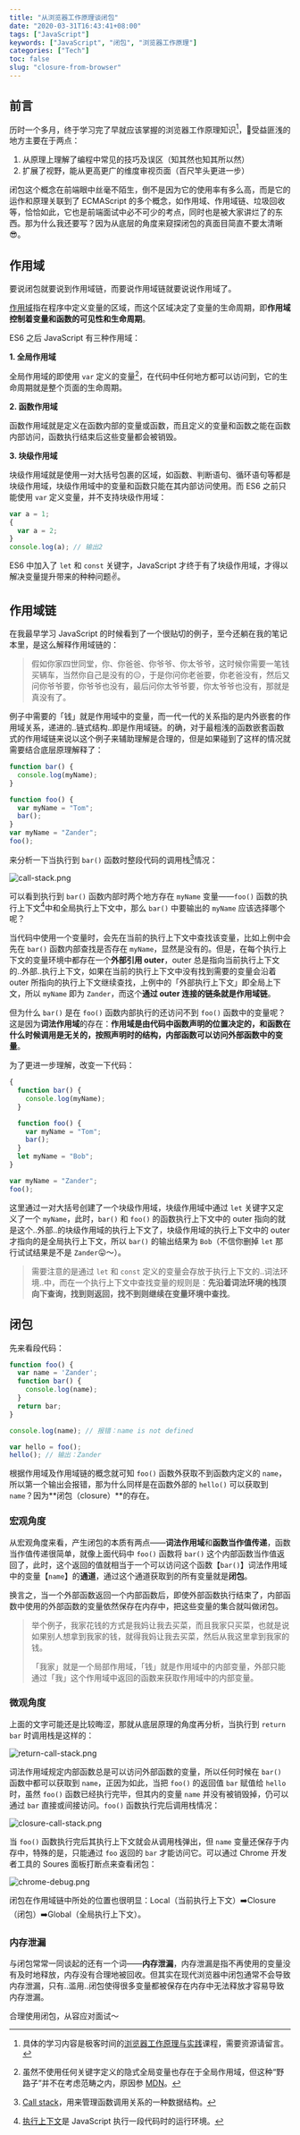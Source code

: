 ```yaml
---
title: "从浏览器工作原理谈闭包"
date: "2020-03-31T16:43:41+08:00"
tags: ["JavaScript"]
keywords: ["JavaScript", "闭包", "浏览器工作原理"]
categories: ["Tech"]
toc: false
slug: "closure-from-browser"
---
```

## 前言
历时一个多月，终于学习完了早就应该掌握的浏览器工作原理知识[^1]，受益匪浅的地方主要在于两点：

1. 从原理上理解了编程中常见的技巧及误区（知其然也知其所以然）
2. 扩展了视野，能从更高更广的维度审视页面（百尺竿头更进一步）

闭包这个概念在前端眼中丝毫不陌生，倒不是因为它的使用率有多么高，而是它的运作和原理关联到了 ECMAScript 的多个概念，如作用域、作用域链、垃圾回收等，恰恰如此，它也是前端面试中必不可少的考点，同时也是被大家讲烂了的东西。那为什么我还要写？因为从底层的角度来窥探闭包的真面目简直不要太清晰😎。
## 作用域
要说闭包就要说到作用域链，而要说作用域链就要说说作用域了。

[作用域](https://developer.mozilla.org/zh-CN/docs/Glossary/Scope)指在程序中定义变量的区域，而这个区域决定了变量的生命周期，即**作用域控制着变量和函数的可见性和生命周期**。

ES6 之后 JavaScript 有三种作用域：

**1. 全局作用域**

全局作用域的即使用 `var` 定义的变量[^2]，在代码中任何地方都可以访问到，它的生命周期就是整个页面的生命周期。

**2. 函数作用域**

函数作用域就是定义在函数内部的变量或函数，而且定义的变量和函数之能在函数内部访问，函数执行结束后这些变量都会被销毁。

**3. 块级作用域**

块级作用域就是使用一对大括号包裹的区域，如函数、判断语句、循环语句等都是块级作用域，块级作用域中的变量和函数只能在其内部访问使用。而 ES6 之前只能使用 `var` 定义变量，并不支持块级作用域：

```js
var a = 1;
{
  var a = 2;
}
console.log(a); // 输出2
```

ES6 中加入了 `let` 和 `const` 关键字，JavaScript 才终于有了块级作用域，才得以解决变量提升带来的种种问题✌。

## 作用域链
在我最早学习 JavaScript 的时候看到了一个很贴切的例子，至今还躺在我的笔记本里，是这么解释作用域链的：

> 假如你家四世同堂，你、你爸爸、你爷爷、你太爷爷，这时候你需要一笔钱买辆车，当然你自己是没有的😑，于是你问你老爸要，你老爸没有，然后又问你爷爷要，你爷爷也没有，最后问你太爷爷要，你太爷爷也没有，那就是真没有了。

例子中需要的「钱」就是作用域中的变量，而一代一代的关系指的是内外嵌套的作用域关系，递进的..链式结构..即是作用域链。的确，对于最粗浅的函数嵌套函数式的作用域链来说以这个例子来辅助理解是合理的，但是如果碰到了这样的情况就需要结合底层原理解释了：

```js
function bar() {
  console.log(myName);
}

function foo() {
  var myName = "Tom";
  bar();
}
var myName = "Zander";
foo();
```

来分析一下当执行到 `bar()` 函数时整段代码的调用栈[^3]情况：

![call-stack.png](/images/closure:call-stack.png "调用栈情况")

可以看到执行到 `bar()` 函数内部时两个地方存在 `myName` 变量——`foo()` 函数的执行上下文[^4]中和全局执行上下文中，那么 `bar()` 中要输出的 `myName` 应该选择哪个呢？

当代码中使用一个变量时，会先在当前的执行上下文中查找该变量，比如上例中会先在 `bar()` 函数内部查找是否存在 `myName`，显然是没有的。但是，在每个执行上下文的变量环境中都存在一个**外部引用 outer**，outer 总是指向当前执行上下文的..外部..执行上下文，如果在当前的执行上下文中没有找到需要的变量会沿着 outer 所指向的执行上下文继续查找，上例中的「外部执行上下文」即全局上下文，所以 `myName` 即为 `Zander`，而这个**通过 outer 连接的链条就是作用域链**。

但为什么 `bar()` 是在 `foo()` 函数内部执行的还访问不到 `foo()` 函数中的变量呢？这是因为**词法作用域**的存在：**作用域是由代码中函数声明的位置决定的，和函数在什么时候调用是无关的，按照声明时的结构，内部函数可以访问外部函数中的变量**。

为了更进一步理解，改变一下代码：

```js
{
  function bar() {
    console.log(myName);
  }

  function foo() {
    var myName = "Tom";
    bar();
  }
  let myName = "Bob";
}

var myName = "Zander";
foo();
```

这里通过一对大括号创建了一个块级作用域，块级作用域中通过 `let` 关键字又定义了一个 `myName`，此时，`bar()` 和 `foo()` 的函数执行上下文中的 outer 指向的就是这个..外部..的块级作用域的执行上下文了，块级作用域的执行上下文中的 outer 才指向的是全局执行上下文，所以 `bar()` 的输出结果为 `Bob`（不信你删掉 `let` 那行试试结果是不是 `Zander`😛～）。

> 需要注意的是通过 `let` 和 `const` 定义的变量会存放于执行上下文的..词法环境..中，而在一个执行上下文中查找变量的规则是：**先沿着词法环境的栈顶向下查询，找到则返回，找不到则继续在变量环境中查找**。

## 闭包
先来看段代码：

```js
function foo() {
  var name = 'Zander';
  function bar() {
    console.log(name);
  }
  return bar;
}

console.log(name); // 报错：name is not defined

var hello = foo();
hello(); // 输出：Zander
```

根据作用域及作用域链的概念就可知 `foo()` 函数外获取不到函数内定义的 `name`，所以第一个输出会报错，那为什么同样是在函数外部的 `hello()` 可以获取到 `name`？因为**闭包（closure）**的存在。

### 宏观角度

从宏观角度来看，产生闭包的本质有两点——**词法作用域**和**函数当作值传递**，函数当作值传递很简单，就像上面代码中 `foo()` 函数将 `bar()` 这个内部函数当作值返回了，此时，这个返回的值就相当于一个可以访问这个函数【`bar()`】词法作用域中的变量【`name`】的**通道**，通过这个通道获取到的所有变量就是**闭包**。

换言之，当一个外部函数返回一个内部函数后，即使外部函数执行结束了，内部函数中使用的外部函数的变量依然保存在内存中，把这些变量的集合就叫做闭包。

> 举个例子，我家花钱的方式是我妈让我去买菜，而且我家只买菜，也就是说如果别人想拿到我家的钱，就得我妈让我去买菜，然后从我这里拿到我家的钱。
>
> 「我家」就是一个局部作用域，「钱」就是作用域中的内部变量，外部只能通过「我」这个作用域中返回的函数来获取作用域中的内部变量。

### 微观角度

上面的文字可能还是比较晦涩，那就从底层原理的角度再分析，当执行到 `return bar` 时调用栈是这样的：

![return-call-stack.png](/images/closure:return-call-stack.png "执行到 return bar 时的调用栈情况")

词法作用域规定内部函数总是可以访问外部函数的变量，所以任何时候在 `bar()` 函数中都可以获取到 `name`，正因为如此，当把 `foo()` 的返回值 `bar` 赋值给 `hello` 时，虽然 `foo()` 函数已经执行完毕，但其内的变量 `name` 并没有被销毁掉，仍可以通过 `bar` 直接或间接访问。`foo()` 函数执行完后调用栈情况：

![closure-call-stack.png](/images/closure:closure-call-stack.png "foo 函数执行完后的调用栈情况")

当 `foo()` 函数执行完后其执行上下文就会从调用栈弹出，但 `name` 变量还保存于内存中，特殊的是，只能通过 `foo` 返回的 `bar` 才能访问它。可以通过 Chrome 开发者工具的 Soures 面板打断点来查看闭包：

![chrome-debug.png](/images/closure:chrome-debug.png "Chrome 开发者工具中的闭包")

闭包在作用域链中所处的位置也很明显：Local（当前执行上下文）➡️Closure（闭包）➡️Global（全局执行上下文）。

### 内存泄漏

与闭包常常一同谈起的还有一个词——**内存泄漏**，内存泄漏是指不再使用的变量没有及时地释放，内存没有合理地被回收。但其实在现代浏览器中闭包通常不会导致内存泄漏，只有..滥用..闭包使得很多变量都被保存在内存中无法释放才容易导致内存泄漏。

合理使用闭包，从容应对面试～

[^1]: 具体的学习内容是极客时间的[浏览器工作原理与实践](https://time.geekbang.org/column/intro/216)课程，需要资源请留言。
[^2]: 虽然不使用任何关键字定义的隐式全局变量也存在于全局作用域，但这种“野路子”并不在考虑范畴之内，原因参 [MDN](https://developer.mozilla.org/zh-CN/docs/Web/JavaScript/Reference/Statements/var)。
[^3]: [Call stack](https://developer.mozilla.org/zh-CN/docs/Glossary/Call_stack)，用来管理函数调用关系的一种数据结构。
[^4]: [执行上下文](http://ecma-international.org/ecma-262/6.0/#sec-execution-contexts)是 JavaScript 执行一段代码时的运行环境。
